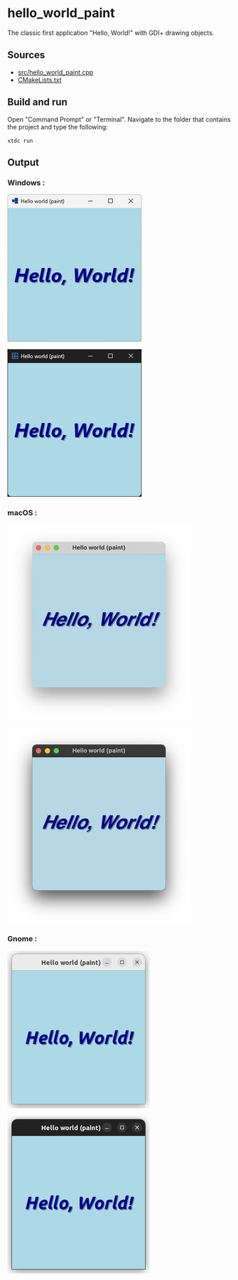 # hello_world_paint

The classic first application "Hello, World!" with GDI+ drawing objects.

## Sources

* [src/hello_world_paint.cpp](src/hello_world_paint.cpp)
* [CMakeLists.txt](CMakeLists.txt)

## Build and run

Open "Command Prompt" or "Terminal". Navigate to the folder that contains the project and type the following:

```shell
xtdc run
```

## Output

### Windows :

![Screenshot](../../../../docs/pictures/examples/hello_world_paint_w.png)

![Screenshot](../../../../docs/pictures/examples/hello_world_paint_wd.png)

### macOS :

![Screenshot](../../../../docs/pictures/examples/hello_world_paint_m.png)

![Screenshot](../../../../docs/pictures/examples/hello_world_paint_md.png)

### Gnome :

![Screenshot](../../../../docs/pictures/examples/hello_world_paint_g.png)

![Screenshot](../../../../docs/pictures/examples/hello_world_paint_gd.png)
